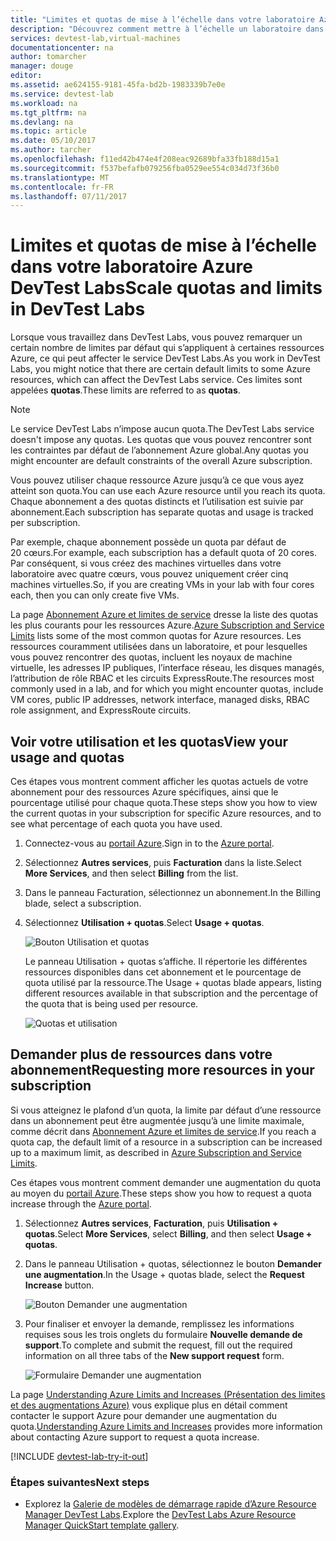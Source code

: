 ```yaml
---
title: "Limites et quotas de mise à l’échelle dans votre laboratoire Azure DevTest Labs | Microsoft Docs"
description: "Découvrez comment mettre à l’échelle un laboratoire dans Azure DevTest Labs"
services: devtest-lab,virtual-machines
documentationcenter: na
author: tomarcher
manager: douge
editor: 
ms.assetid: ae624155-9181-45fa-bd2b-1983339b7e0e
ms.service: devtest-lab
ms.workload: na
ms.tgt_pltfrm: na
ms.devlang: na
ms.topic: article
ms.date: 05/10/2017
ms.author: tarcher
ms.openlocfilehash: f11ed42b474e4f208eac92689bfa33fb188d15a1
ms.sourcegitcommit: f537befafb079256fba0529ee554c034d73f36b0
ms.translationtype: MT
ms.contentlocale: fr-FR
ms.lasthandoff: 07/11/2017
---
```

# <a name="scale-quotas-and-limits-in-devtest-labs"></a><span data-ttu-id="6a531-103">Limites et quotas de mise à l’échelle dans votre laboratoire Azure DevTest Labs</span><span class="sxs-lookup"><span data-stu-id="6a531-103">Scale quotas and limits in DevTest Labs</span></span>
<span data-ttu-id="6a531-104">Lorsque vous travaillez dans DevTest Labs, vous pouvez remarquer un certain nombre de limites par défaut qui s’appliquent à certaines ressources Azure, ce qui peut affecter le service DevTest Labs.</span><span class="sxs-lookup"><span data-stu-id="6a531-104">As you work in DevTest Labs, you might notice that there are certain default limits to some Azure resources, which can affect the DevTest Labs service.</span></span> <span data-ttu-id="6a531-105">Ces limites sont appelées **quotas**.</span><span class="sxs-lookup"><span data-stu-id="6a531-105">These limits are referred to as **quotas**.</span></span>

> [!NOTE]
> <span data-ttu-id="6a531-106">Le service DevTest Labs n’impose aucun quota.</span><span class="sxs-lookup"><span data-stu-id="6a531-106">The DevTest Labs service doesn't impose any quotas.</span></span> <span data-ttu-id="6a531-107">Les quotas que vous pouvez rencontrer sont les contraintes par défaut de l’abonnement Azure global.</span><span class="sxs-lookup"><span data-stu-id="6a531-107">Any quotas you might encounter are default constraints of the overall Azure subscription.</span></span>

<span data-ttu-id="6a531-108">Vous pouvez utiliser chaque ressource Azure jusqu’à ce que vous ayez atteint son quota.</span><span class="sxs-lookup"><span data-stu-id="6a531-108">You can use each Azure resource until you reach its quota.</span></span> <span data-ttu-id="6a531-109">Chaque abonnement a des quotas distincts et l’utilisation est suivie par abonnement.</span><span class="sxs-lookup"><span data-stu-id="6a531-109">Each subscription has separate quotas and usage is tracked per subscription.</span></span>

<span data-ttu-id="6a531-110">Par exemple, chaque abonnement possède un quota par défaut de 20 cœurs.</span><span class="sxs-lookup"><span data-stu-id="6a531-110">For example, each subscription has a default quota of 20 cores.</span></span> <span data-ttu-id="6a531-111">Par conséquent, si vous créez des machines virtuelles dans votre laboratoire avec quatre cœurs, vous pouvez uniquement créer cinq machines virtuelles.</span><span class="sxs-lookup"><span data-stu-id="6a531-111">So, if you are creating VMs in your lab with four cores each, then you can only create five VMs.</span></span> 

<span data-ttu-id="6a531-112">La page [Abonnement Azure et limites de service](https://docs.microsoft.com/azure/azure-subscription-service-limits) dresse la liste des quotas les plus courants pour les ressources Azure.</span><span class="sxs-lookup"><span data-stu-id="6a531-112">[Azure Subscription and Service Limits](https://docs.microsoft.com/azure/azure-subscription-service-limits) lists some of the most common quotas for Azure resources.</span></span> <span data-ttu-id="6a531-113">Les ressources couramment utilisées dans un laboratoire, et pour lesquelles vous pouvez rencontrer des quotas, incluent les noyaux de machine virtuelle, les adresses IP publiques, l’interface réseau, les disques managés, l’attribution de rôle RBAC et les circuits ExpressRoute.</span><span class="sxs-lookup"><span data-stu-id="6a531-113">The resources most commonly used in a lab, and for which you might encounter quotas, include VM cores, public IP addresses, network interface, managed disks, RBAC role assignment, and ExpressRoute circuits.</span></span>

## <a name="view-your-usage-and-quotas"></a><span data-ttu-id="6a531-114">Voir votre utilisation et les quotas</span><span class="sxs-lookup"><span data-stu-id="6a531-114">View your usage and quotas</span></span>
<span data-ttu-id="6a531-115">Ces étapes vous montrent comment afficher les quotas actuels de votre abonnement pour des ressources Azure spécifiques, ainsi que le pourcentage utilisé pour chaque quota.</span><span class="sxs-lookup"><span data-stu-id="6a531-115">These steps show you how to view the current quotas in your subscription for specific Azure resources, and to see what percentage of each quota you have used.</span></span>

1. <span data-ttu-id="6a531-116">Connectez-vous au [portail Azure](http://go.microsoft.com/fwlink/p/?LinkID=525040).</span><span class="sxs-lookup"><span data-stu-id="6a531-116">Sign in to the [Azure portal](http://go.microsoft.com/fwlink/p/?LinkID=525040).</span></span>
1. <span data-ttu-id="6a531-117">Sélectionnez **Autres services**, puis **Facturation** dans la liste.</span><span class="sxs-lookup"><span data-stu-id="6a531-117">Select **More Services**, and then select **Billing** from the list.</span></span>
1. <span data-ttu-id="6a531-118">Dans le panneau Facturation, sélectionnez un abonnement.</span><span class="sxs-lookup"><span data-stu-id="6a531-118">In the Billing blade, select a subscription.</span></span>
4. <span data-ttu-id="6a531-119">Sélectionnez **Utilisation + quotas**.</span><span class="sxs-lookup"><span data-stu-id="6a531-119">Select **Usage + quotas**.</span></span>

   ![Bouton Utilisation et quotas](./media/devtest-lab-scale-lab/devtestlab-usage-and-quotas.png)

   <span data-ttu-id="6a531-121">Le panneau Utilisation + quotas s’affiche. Il répertorie les différentes ressources disponibles dans cet abonnement et le pourcentage de quota utilisé par la ressource.</span><span class="sxs-lookup"><span data-stu-id="6a531-121">The Usage + quotas blade appears, listing different resources available in that subscription and the percentage of the quota that is being used per resource.</span></span>

   ![Quotas et utilisation](./media/devtest-lab-scale-lab/devtestlab-view-quotas.png)

## <a name="requesting-more-resources-in-your-subscription"></a><span data-ttu-id="6a531-123">Demander plus de ressources dans votre abonnement</span><span class="sxs-lookup"><span data-stu-id="6a531-123">Requesting more resources in your subscription</span></span>
<span data-ttu-id="6a531-124">Si vous atteignez le plafond d’un quota, la limite par défaut d’une ressource dans un abonnement peut être augmentée jusqu’à une limite maximale, comme décrit dans [Abonnement Azure et limites de service](https://docs.microsoft.com/azure/azure-subscription-service-limits).</span><span class="sxs-lookup"><span data-stu-id="6a531-124">If you reach a quota cap, the default limit of a resource in a subscription can be increased up to a maximum limit, as described in [Azure Subscription and Service Limits](https://docs.microsoft.com/azure/azure-subscription-service-limits).</span></span>

<span data-ttu-id="6a531-125">Ces étapes vous montrent comment demander une augmentation du quota au moyen du [portail Azure](http://go.microsoft.com/fwlink/p/?LinkID=525040).</span><span class="sxs-lookup"><span data-stu-id="6a531-125">These steps show you how to request a quota increase through the [Azure portal](http://go.microsoft.com/fwlink/p/?LinkID=525040).</span></span>

1. <span data-ttu-id="6a531-126">Sélectionnez **Autres services**, **Facturation**, puis **Utilisation + quotas**.</span><span class="sxs-lookup"><span data-stu-id="6a531-126">Select **More Services**, select **Billing**, and then select **Usage + quotas**.</span></span>
1. <span data-ttu-id="6a531-127">Dans le panneau Utilisation + quotas, sélectionnez le bouton **Demander une augmentation**.</span><span class="sxs-lookup"><span data-stu-id="6a531-127">In the Usage + quotas blade, select the **Request Increase** button.</span></span>

   ![Bouton Demander une augmentation](./media/devtest-lab-scale-lab/devtestlab-request-increase.png)

1. <span data-ttu-id="6a531-129">Pour finaliser et envoyer la demande, remplissez les informations requises sous les trois onglets du formulaire **Nouvelle demande de support**.</span><span class="sxs-lookup"><span data-stu-id="6a531-129">To complete and submit the request, fill out the required information on all three tabs of the **New support request** form.</span></span>

   ![Formulaire Demander une augmentation](./media/devtest-lab-scale-lab/devtestlab-support-form.png)

<span data-ttu-id="6a531-131">La page [Understanding Azure Limits and Increases (Présentation des limites et des augmentations Azure)](https://azure.microsoft.com/blog/azure-limits-quotas-increase-requests/) vous explique plus en détail comment contacter le support Azure pour demander une augmentation du quota.</span><span class="sxs-lookup"><span data-stu-id="6a531-131">[Understanding Azure Limits and Increases](https://azure.microsoft.com/blog/azure-limits-quotas-increase-requests/) provides more information about contacting Azure support to request a quota increase.</span></span>



[!INCLUDE [devtest-lab-try-it-out](../../includes/devtest-lab-try-it-out.md)]

### <a name="next-steps"></a><span data-ttu-id="6a531-132">Étapes suivantes</span><span class="sxs-lookup"><span data-stu-id="6a531-132">Next steps</span></span>
* <span data-ttu-id="6a531-133">Explorez la [Galerie de modèles de démarrage rapide d’Azure Resource Manager DevTest Labs](https://github.com/Azure/azure-devtestlab/tree/master/Samples).</span><span class="sxs-lookup"><span data-stu-id="6a531-133">Explore the [DevTest Labs Azure Resource Manager QuickStart template gallery](https://github.com/Azure/azure-devtestlab/tree/master/Samples).</span></span>
